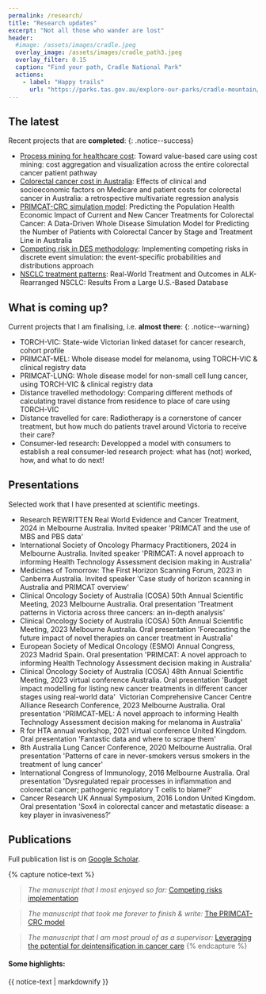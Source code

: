 ```yaml
---
permalink: /research/
title: "Research updates"
excerpt: "Not all those who wander are lost"
header:
  #image: /assets/images/cradle.jpeg
  overlay_image: /assets/images/cradle_path3.jpeg
  overlay_filter: 0.15
  caption: "Find your path, Cradle National Park"
  actions:
    - label: "Happy trails"
      url: "https://parks.tas.gov.au/explore-our-parks/cradle-mountain/overland-track"
---
```


## The latest
Recent projects that are **completed**:
{: .notice--success}

- [Process mining for healthcare cost](https://bmcmedresmethodol.biomedcentral.com/articles/10.1186/s12874-024-02446-5): Toward value-based care using cost mining: cost aggregation and visualization across the entire colorectal cancer patient pathway
- [Colorectal cancer cost in Australia](https://bmjopen.bmj.com/content/14/12/e081483): Effects of clinical and socioeconomic factors on Medicare and patient costs for colorectal cancer in Australia: a retrospective multivariate regression analysis
- [PRIMCAT-CRC simulation model](https://doi.org/10.1016/j.jval.2024.06.006): Predicting the Population Health Economic Impact of Current and New Cancer Treatments for Colorectal Cancer: A Data-Driven Whole Disease Simulation Model for Predicting the Number of Patients with Colorectal Cancer by Stage and Treatment Line in Australia 
- [Competing risk in DES methodology](https://www.frontiersin.org/journals/pharmacology/articles/10.3389/fphar.2023.1255021/full): Implementing competing risks in discrete event simulation: the event-specific probabilities and distributions approach 
- [NSCLC treatment patterns](https://doi.org/10.1016/j.jtocrr.2024.100662): Real-World Treatment and Outcomes in ALK-Rearranged NSCLC: Results From a Large U.S.-Based Database 

## What is coming up?
Current projects that I am finalising, i.e. **almost there**: 
{: .notice--warning}

- TORCH-VIC: State-wide Victorian linked dataset for cancer research, cohort profile
- PRIMCAT-MEL: Whole disease model for melanoma, using TORCH-VIC & clinical registry data
- PRIMCAT-LUNG: Whole disease model for non-small cell lung cancer, using TORCH-VIC & clinical registry data
- Distance travelled methodology: Comparing different methods of calculating travel distance from residence to place of care using TORCH-VIC 
- Distance travelled for care: Radiotherapy is a cornerstone of cancer treatment, but how much do patients travel around Victoria to receive their care?
- Consumer-led research: Developped a model with consumers to establish a real consumer-led research project: what has (not) worked, how, and what to do next!

## Presentations
Selected work that I have presented at scientific meetings.

- Research REWRITTEN Real World Evidence and Cancer Treatment, 2024 in Melbourne Australia. Invited speaker 'PRIMCAT and the use of MBS and PBS data'
- International Society of Oncology Pharmacy Practitioners, 2024 in Melbourne Australia. Invited speaker 'PRIMCAT: A novel approach to informing Health Technology Assessment decision making in Australia'
- Medicines of Tomorrow: The First Horizon Scanning Forum, 2023 in Canberra Australia. Invited speaker 'Case study of horizon scanning in Australia and PRIMCAT overview'
- Clinical Oncology Society of Australia (COSA) 50th Annual Scientific Meeting, 2023 Melbourne Australia. Oral presentation 'Treatment patterns in Victoria across three cancers: an in-depth analysis'
- Clinical Oncology Society of Australia (COSA) 50th Annual Scientific Meeting, 2023 Melbourne Australia. Oral presentation 'Forecasting the future impact of novel therapies on cancer treatment in Australia'
- European Society of Medical Oncology (ESMO) Annual Congress, 2023 Madrid Spain. Oral presentation 'PRIMCAT: A novel approach to informing Health Technology Assessment decision making in Australia'
- Clinical Oncology Society of Australia (COSA) 48th Annual Scientific Meeting, 2023 virtual conference Australia. Oral presentation 'Budget impact modelling for listing new cancer treatments in different cancer stages using real-world data' 
Victorian Comprehensive Cancer Centre Alliance Research Conference, 2023 Melbourne Australia. Oral presentation 'PRIMCAT-MEL: A novel approach to informing Health Technology Assessment decision making for melanoma in Australia'
- R for HTA annual workshop, 2021 virtual conference United Kingdom. Oral presentation 'Fantastic data and where to scrape them'
- 8th Australia Lung Cancer Conference, 2020 Melbourne Australia. Oral presentation 'Patterns of care in never-smokers versus smokers in the treatment of lung cancer'
- International Congress of Immunology, 2016 Melbourne Australia. Oral presentation 'Dysregulated repair processes in inflammation and colorectal cancer; pathogenic regulatory T cells to blame?'
- Cancer Research UK Annual Symposium, 2016 London United Kingdom. Oral presentation 'Sox4 in colorectal cancer and metastatic disease: a key player in invasiveness?' 


## Publications
Full publication list is on [Google Scholar](https://scholar.google.com/citations?hl=en&user=Q8wsyjEAAAAJ&view_op=list_works&sortby=pubdate).

{% capture notice-text %}
> *The manuscript that I most enjoyed so far:* 
> [Competing risks implementation](https://www.frontiersin.org/journals/pharmacology/articles/10.3389/fphar.2023.1255021/full) 

> *The manuscript that took me forever to finish & write:* 
> [The PRIMCAT-CRC model](https://doi.org/10.1016/j.jval.2024.06.006) 

> *The manuscript that I am most proud of as a supervisor:* 
> [Leveraging the potential for deintensification in cancer care](https://www.nature.com/articles/s43018-024-00827-9)
{% endcapture %}

<div class="notice--info">
  <h4 class="no_toc">Some highlights:</h4>
  {{ notice-text | markdownify }}
</div>
